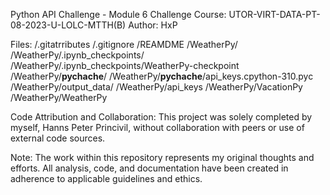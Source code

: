 Python API Challenge - Module 6 Challenge
Course: UTOR-VIRT-DATA-PT-08-2023-U-LOLC-MTTH(B)
Author: HxP

Files:
/.gitatrributes
/.gitignore
/REAMDME
/WeatherPy/
/WeatherPy/.ipynb_checkpoints/
/WeatherPy/.ipynb_checkpoints/WeatherPy-checkpoint
/WeatherPy/__pychache__/
/WeatherPy/__pychache__/api_keys.cpython-310.pyc
/WeatherPy/output_data/
/WeatherPy/api_keys
/WeatherPy/VacationPy
/WeatherPy/WeatherPy

Code Attribution and Collaboration:
This project was solely completed by myself, Hanns Peter Princivil, without collaboration with peers or use of external code sources.

Note:
The work within this repository represents my original thoughts and efforts. All analysis, code, and documentation have been created in adherence to applicable guidelines and ethics.

